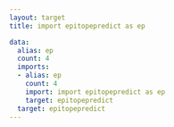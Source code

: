 ```yaml
---
layout: target
title: import epitopepredict as ep

data:
  alias: ep
  count: 4
  imports:
  - alias: ep
    count: 4
    import: import epitopepredict as ep
    target: epitopepredict
  target: epitopepredict
---
```

